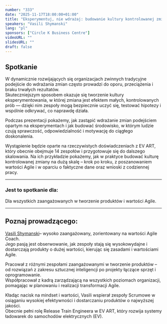 ```yaml
---
number: "333"
date: "2025-11-17T18:00:00+01:00"
title: "Eksperymentuj, nie wdrażaj: budowanie kultury kontrolowanej zmiany na dużą skalę"
speakers: "Vasili Shymanski"
lang: "pl"
sponsors: ["Circle K Business Centre"]
videoURL: ""
slidesURL: ""
draft: false
---
```


## Spotkanie 

W dynamicznie rozwijających się organizacjach zwinnych tradycyjne podejście do wdrażania zmian często prowadzi do oporu, przeciążenia i braku trwałych rezultatów.  
Skuteczniejszym sposobem okazuje się tworzenie kultury eksperymentowania, w której zmiana jest efektem małych, kontrolowanych prób — dzięki nim zespoły mogą bezpiecznie uczyć się, testować hipotezy i wspólnie odkrywać, co naprawdę działa.

Podczas prezentacji pokażemy, jak zastąpić wdrażanie zmian podejściem opartym na eksperymentach i jak budować środowisko, w którym ludzie czują sprawczość, odpowiedzialność i motywację do ciągłego doskonalenia.  

Wystąpienie będzie oparte na rzeczywistych doświadczeniach z EV ART, który obecnie obejmuje 14 zespołów i przygotowuje się do dalszego skalowania. Na ich przykładzie pokażemy, jak w praktyce budować kulturę kontrolowanej zmiany na dużą skalę – krok po kroku, z poszanowaniem wartości Agile i w oparciu o faktyczne dane oraz wnioski z codziennej pracy.

***

### Jest to spotkanie dla:

Dla wszystkich zaangażowanych w tworzenie produktów i wartości Agile.

***

## Poznaj prowadzącego:

<a href="https://www.linkedin.com/in/shymanski/" target="_blank">Vasili Shymanski</a>– wysoko zaangażowany, zorientowany na wartości Agile Coach.  
Jego pasją jest obserwowanie, jak zespoły stają się wysokowydajne i dostarczają produkty o dużej wartości, kierując się zasadami i wartościami Agile.  

Pracował z różnymi zespołami zaangażowanymi w tworzenie produktów – od rozwiązań z zakresu sztucznej inteligencji po projekty łączące sprzęt i oprogramowanie.  
Współpracował z kadrą zarządzającą na wszystkich poziomach organizacji, pomagając w planowaniu i realizacji transformacji Agile.  

Kładąc nacisk na mindset i wartości, Vasili wspierał zespoły Scrumowe w osiąganiu wysokiej efektywności i dostarczaniu produktów o najwyższej jakości.  
Obecnie pełni rolę Release Train Engineera w EV ART, który rozwija systemy ładowarek do samochodów elektrycznych (EV).


